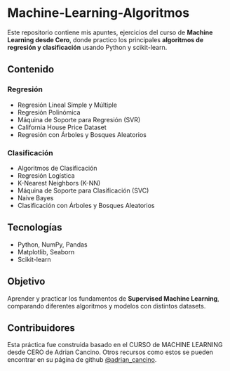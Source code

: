 # Machine-Learning-Algoritmos
Este repositorio contiene mis apuntes, ejercicios del curso de **Machine Learning desde Cero**, donde practico los principales **algoritmos de regresión y clasificación** usando Python y scikit-learn.

## Contenido

### Regresión
- Regresión Lineal Simple y Múltiple
- Regresión Polinómica
- Máquina de Soporte para Regresión (SVR)
- California House Price Dataset
- Regresión con Árboles y Bosques Aleatorios

### Clasificación
- Algoritmos de Clasificación
- Regresión Logística
- K-Nearest Neighbors (K-NN)
- Máquina de Soporte para Clasificación (SVC)
- Naive Bayes
- Clasificación con Árboles y Bosques Aleatorios

## Tecnologías
- Python, NumPy, Pandas
- Matplotlib, Seaborn
- Scikit-learn

## Objetivo
Aprender y practicar los fundamentos de **Supervised Machine Learning**, comparando diferentes algoritmos y modelos con distintos datasets.


## Contribuidores
Esta práctica fue construida basado en el CURSO de MACHINE LEARNING desde CERO de Adrian Cancino.
Otros recursos como estos se pueden encontrar en su página de github [@adrian_cancino](https://github.com/Adrian-Cancino).
